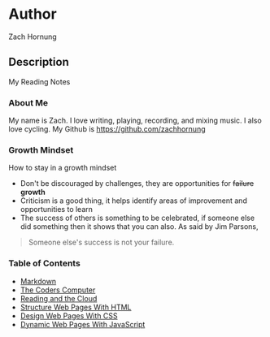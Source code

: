 # Author
Zach Hornung

## Description
My Reading Notes

### About Me
My name is Zach. I love writing, playing, recording, and mixing music. I also love cycling. My Github is https://github.com/zachhornung

### Growth Mindset
How to stay in a growth mindset
* Don't be discouraged by challenges, they are opportunities for ~~failure~~ **growth**
* Criticism is a good thing, it helps identify areas of improvement and opportunities to learn
* The success of others is something to be celebrated, if someone else did something then it shows that you can also. As said by Jim Parsons, 
> Someone else's success is not your failure.

### Table of Contents
* [Markdown](markdown.md)
* [The Coders Computer](the_coders_computer.md)
* [Reading and the Cloud](reading_and_the_cloud.md)
* [Structure Web Pages With HTML](structure_web_pages_with_html.md)
* [Design Web Pages With CSS](design_web_pages_with_css.md)
* [Dynamic Web Pages With JavaScript](dynamic_web_pages_with_javascript.md)
